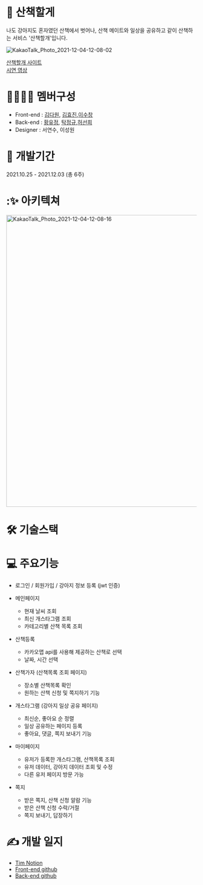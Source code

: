 # 🐶 산책할게  

나도 강아지도 혼자였던 산책에서 벗어나, 산책 메이트와 일상을 공유하고 같이 산책하는 서비스 '산책할개'입니다.

![KakaoTalk_Photo_2021-12-04-12-08-02](https://user-images.githubusercontent.com/88166362/144694782-08b53f54-f3b5-4bce-81b7-53d888625268.png)

[산책할개 사이트](https://togaether.shop/)  
[시연 영상](https://www.youtube.com/watch?v=dKcawThqUME&t=16s)  

# :family_man_woman_boy_boy: 멤버구성
- Front-end : [김다원](https://github.com/DawonEllaKim), [김효진](https://github.com/hyojin-k),[이수창](https://github.com/eternalclash) 
- Back-end : [황유정](https://github.com/hj2bf), [탁정규](https://github.com/tak-codes),[허선희](https://github.com/SunHeeHeo) 
- Designer : 서연수, 이성원 

# :bookmark_tabs: 개발기간
2021.10.25 - 2021.12.03 (총 6주)

# ::sparkles: 아키텍쳐
<img width="772" alt="KakaoTalk_Photo_2021-12-04-12-08-16" src="https://user-images.githubusercontent.com/88166362/144694789-6e1baffc-eca5-483b-b4f7-cf22274a15b2.png">

# :hammer_and_wrench: 기술스택

# :computer: 주요기능 
- 로그인 / 회원가입 / 강아지 정보 등록 (jwt 인증)

- 메인페이지

  - 현재 날씨 조회
  - 최신 개스타그램 조회
  - 카테고리별 산책 목록 조회

- 산책등록

  - 카카오맵 api를 사용해 제공하는 산책로 선택
  - 날짜, 시간 선택

- 산책가자 (산책목록 조회 페이지)

  - 장소별 산책목록 확인
  - 원하는 산책 신청 및 쪽지하기 기능

- 개스타그램 (강아지 일상 공유 페이지)

  - 최신순, 좋아요 순 정렬
  - 일상 공유하는 페이지 등록
  - 좋아요, 댓글, 쪽지 보내기 기능

- 마이페이지

  - 유저가 등록한 개스타그램, 산책목록 조회
  - 유저 데이터, 강아지 데이터 조회 및 수정
  - 다른 유저 페이지 방문 가능

- 쪽지

  - 받은 쪽지, 산책 신청 알람 기능
  - 받은 산책 신청 수락/거절
  - 쪽지 보내기, 답장하기

# :writing_hand: 개발 일지
- [Tim Notion](https://togaether.shop/)
- [Front-end github](https://github.com/O-K-O-K-O-K/Front-end)
- [Back-end github](https://github.com/O-K-O-K-O-K/Back_End)



